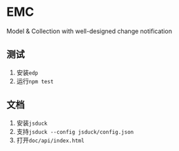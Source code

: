 EMC
===

Model & Collection with well-designed change notification

## 测试

1. 安装`edp`
2. 运行`npm test`

## 文档

1. 安装`jsduck`
2. 支持`jsduck --config jsduck/config.json`
3. 打开`doc/api/index.html`